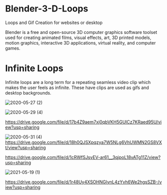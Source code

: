 # Blender-3-D-Loops
Loops and Gif Creation for websites or desktop

Blender is a free and open-source 3D computer graphics software toolset used for creating animated films, visual effects, art, 3D printed models, motion graphics, interactive 3D applications, virtual reality, and computer games.

# Infinite Loops

Infinite loops are a long term for a repeating seamless video clip which makes the user feels as infinite. These have clips are used as gifs and desktop backgrounds.

![2020-05-27 (2)](https://user-images.githubusercontent.com/71865643/118812920-44ad9d80-b8cc-11eb-8391-c916294bcf3e.png)

![2020-05-29 (4)](https://user-images.githubusercontent.com/71865643/118813075-67d84d00-b8cc-11eb-811e-6b9316be61f5.png)

https://drive.google.com/file/d/17b4Z9aem7xj0qbVKH5GUlCz7KRaed95U/view?usp=sharing

![2020-05-31 (4)](https://user-images.githubusercontent.com/71865643/118813103-70308800-b8cc-11eb-8d96-b53ccc123eae.png)
https://drive.google.com/file/d/18h0QJSXpqzya7W5NLg6VhUWMN2GS8VXt/view?usp=sharing

https://drive.google.com/file/d/1cRWfSJsvEV-ar61__3qjpoL18vATg11Z/view?usp=sharing

![2021-05-19 (1)](https://user-images.githubusercontent.com/71865643/118815322-c1da1200-b8ce-11eb-9ffb-edbfd2615d4a.png)


https://drive.google.com/file/d/1r48Uy4XSOHNGlynL4zYvh6We2hgsSZB-/view?usp=sharing
